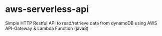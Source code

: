 # aws-serverless-api
Simple HTTP Restful API to read/retrieve data from dynamoDB using AWS API-Gateway &amp; Lambda Function (java8)
